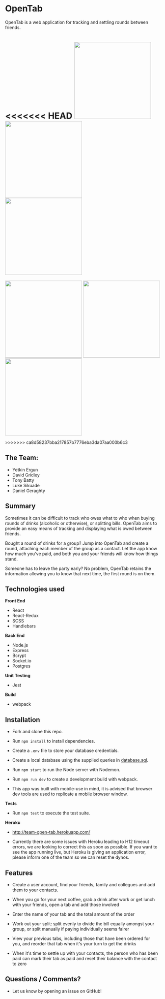 # **OpenTab**

OpenTab is a web application for tracking and settling rounds between friends.

<<<<<<< HEAD
<img src="https://www.dropbox.com/s/250nu4wjpyis1f8/login%20existing.png?raw=1" width="250">
<img src="https://www.dropbox.com/s/nh7dkgvgkvdc1vb/new%20tab%20even.png?raw=1" width="250">
<img src="https://www.dropbox.com/s/rdg79n0mlj2njxe/balances.png?raw=1" width="250">
=======
<p float="left">
  <img src="https://www.dropbox.com/s/250nu4wjpyis1f8/login%20existing.png?raw=1" width="250">
  <img src="https://www.dropbox.com/s/nh7dkgvgkvdc1vb/new%20tab%20even.png?raw=1" width="250">
  <img src="https://www.dropbox.com/s/rdg79n0mlj2njxe/balances.png?raw=1" width="250">
</p>
>>>>>>> ca8d58237bba217857b7776eba3da07aa000b6c3

## The Team:

- Yetkin Ergun
- David Gridley
- Tony Batty
- Luke Sikuade
- Daniel Geraghty

## Summary

Sometimes it can be difficult to track who owes what to who when buying rounds of drinks (alcoholic or otherwise), or splitting bills. OpenTab aims to provide an easy means of tracking and displaying what is owed between friends.

Bought a round of drinks for a group? Jump into OpenTab and create a round, attaching each member of the group as a contact. Let the app know how much you've paid, and both you and your friends will know how things stand.

Someone has to leave the party early? No problem, OpenTab retains the information allowing you to know that next time, the first round is on them.

## Technologies used

**Front End**

- React
- React-Redux
- SCSS
- Handlebars

**Back End**

- Node.js
- Express
- Bcrypt
- Socket.io
- Postgres

**Unit Testing**

- Jest

**Build**

- webpack

## Installation

- Fork and clone this repo.
- Run `npm install` to install dependencies.
- Create a `.env` file to store your database credentials.
- Create a local database using the supplied queries in [database.sql](database.sql).
- Run `npm start` to run the Node server with Nodemon.
- Run `npm run dev` to create a development build with webpack.

- This app was built with mobile-use in mind, it is advised that browser dev tools are used to replicate a mobile browser window.

**Tests**

- Run `npm test` to execute the test suite.

**Heroku**

- http://team-open-tab.herokuapp.com/

* Currently there are some issues with Heroku leading to H12 timeout errors, we are looking to correct this as soon as possible. If you want to see the app running live, but Heroku is giving an application error, please inform one of the team so we can reset the dynos.

## Features

- Create a user account, find your friends, family and collegues and add them to your contacts.

- When you go for your next coffee, grab a drink after work or get lunch with your friends, open
  a tab and add those involved

- Enter the name of your tab and the total amount of the order

- Work out your split: split evenly to divide the bill equally amongst your group, or split manually if paying individually seems fairer

- View your previous tabs, including those that have been ordered for you, and reorder that tab when it's your turn to get the drinks

- When it's time to settle up with your contacts, the person who has been paid can mark their tab as paid and reset their balance with the contact to zero

## Questions / Comments?

- Let us know by opening an issue on GitHub!
